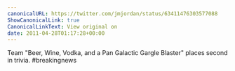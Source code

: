 ```yaml
---
canonicalURL: https://twitter.com/jmjordan/status/63411476303577088
ShowCanonicalLink: true
CanonicalLinkText: View original on
date: 2011-04-28T01:17:28+00:00
---
```

Team "Beer, Wine, Vodka, and a Pan Galactic Gargle Blaster" places second in trivia. #breakingnews